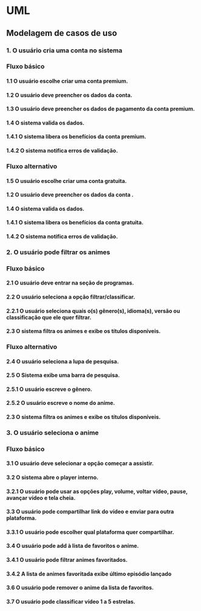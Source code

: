 # UML
## Modelagem de casos de uso
### 1. O usuário cria uma conta no sistema

### Fluxo básico
#### 1.1 O usuário escolhe criar uma conta premium.
#### 1.2 O usuário deve preencher os dados da conta.
#### 1.3 O usuário deve preencher os dados de pagamento da conta premium.
#### 1.4 O sistema valida os dados.
#### 1.4.1 O sistema libera os benefícios da conta premium.
#### 1.4.2 O sistema notifica erros de validação.
### Fluxo alternativo
#### 1.5 O usuário escolhe criar uma conta gratuita.
#### 1.2 O usuário deve preencher os dados da conta .
#### 1.4 O sistema valida os dados.
#### 1.4.1 O sistema libera os benefícios da conta gratuita.
#### 1.4.2 O sistema notifica erros de validação.

### 2. O usuário pode filtrar os animes
### Fluxo básico
#### 2.1 O usuário deve entrar na seção de programas.
#### 2.2 O usuário seleciona a opção filtrar/classificar.
#### 2.2.1 O usuário seleciona quais o(s) gênero(s), idioma(s), versão ou classificação que ele quer filtrar.
#### 2.3 O sistema filtra os animes e exibe os títulos disponíveis.
### Fluxo alternativo
#### 2.4 O usuário seleciona a lupa de pesquisa.
#### 2.5 O Sistema exibe uma barra de pesquisa.
#### 2.5.1 O usuário escreve o gênero.
#### 2.5.2 O usuário escreve o nome do anime.
#### 2.3 O sistema filtra os animes e exibe os títulos disponíveis.

### 3. O usuário seleciona o anime
### Fluxo básico
#### 3.1 O usuário deve selecionar a opção começar a assistir.
#### 3.2 O sistema abre o player interno.
#### 3.2.1 O usuário pode usar as opções play, volume, voltar vídeo, pause, avançar vídeo e tela cheia.
#### 3.3 O usuário pode compartilhar link do vídeo e enviar para outra plataforma.
#### 3.3.1 O usuário pode escolher qual plataforma quer compartilhar.
#### 3.4 O usuário pode add à lista de favoritos o anime.
#### 3.4.1 O usuário pode filtrar animes favoritados.
#### 3.4.2 A lista de animes favoritada exibe último episódio lançado
#### 3.6 O usuário pode remover o anime da lista de favoritos.
#### 3.7 O usuário pode classificar vídeo 1 a 5 estrelas.
